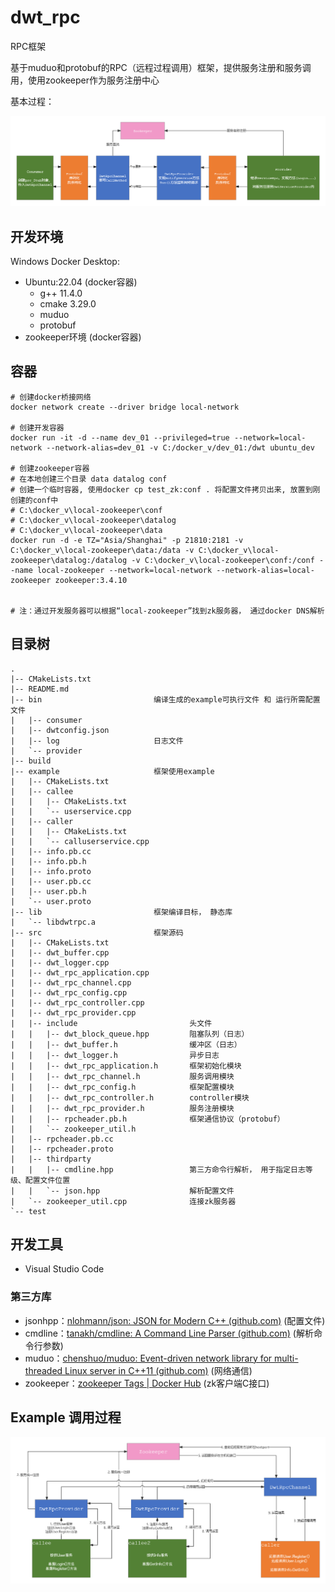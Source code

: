# dwt_rpc
RPC框架

基于muduo和protobuf的RPC（远程过程调用）框架，提供服务注册和服务调用，使用zookeeper作为服务注册中心

基本过程：

![rpc](https://github.com/dengwangtao/dwt_rpc/blob/main/rpc.png?raw=true)

## 开发环境

Windows Docker Desktop:  

- Ubuntu:22.04 (docker容器)
  - g++ 11.4.0
  - cmake 3.29.0
  - muduo
  - protobuf
- zookeeper环境 (docker容器)



## 容器

```shell
# 创建docker桥接网络
docker network create --driver bridge local-network

# 创建开发容器
docker run -it -d --name dev_01 --privileged=true --network=local-network --network-alias=dev_01 -v C:/docker_v/dev_01:/dwt ubuntu_dev

# 创建zookeeper容器
# 在本地创建三个目录 data datalog conf
# 创建一个临时容器, 使用docker cp test_zk:conf . 将配置文件拷贝出来, 放置到刚创建的conf中
# C:\docker_v\local-zookeeper\conf
# C:\docker_v\local-zookeeper\datalog
# C:\docker_v\local-zookeeper\data
docker run -d -e TZ="Asia/Shanghai" -p 21810:2181 -v C:\docker_v\local-zookeeper\data:/data -v C:\docker_v\local-zookeeper\datalog:/datalog -v C:\docker_v\local-zookeeper\conf:/conf --name local-zookeeper --network=local-network --network-alias=local-zookeeper zookeeper:3.4.10


# 注：通过开发服务器可以根据“local-zookeeper”找到zk服务器， 通过docker DNS解析
```



## 目录树

```
.
|-- CMakeLists.txt
|-- README.md
|-- bin							编译生成的example可执行文件 和 运行所需配置文件
|   |-- consumer
|   |-- dwtconfig.json
|   |-- log						日志文件
|   `-- provider
|-- build
|-- example						框架使用example
|   |-- CMakeLists.txt
|   |-- callee
|   |   |-- CMakeLists.txt
|   |   `-- userservice.cpp
|   |-- caller
|   |   |-- CMakeLists.txt
|   |   `-- calluserservice.cpp
|   |-- info.pb.cc
|   |-- info.pb.h
|   |-- info.proto
|   |-- user.pb.cc
|   |-- user.pb.h
|   `-- user.proto
|-- lib							框架编译目标， 静态库
|   `-- libdwtrpc.a
|-- src							框架源码
|   |-- CMakeLists.txt
|   |-- dwt_buffer.cpp
|   |-- dwt_logger.cpp
|   |-- dwt_rpc_application.cpp
|   |-- dwt_rpc_channel.cpp
|   |-- dwt_rpc_config.cpp
|   |-- dwt_rpc_controller.cpp
|   |-- dwt_rpc_provider.cpp
|   |-- include							头文件
|   |   |-- dwt_block_queue.hpp			阻塞队列（日志）
|   |   |-- dwt_buffer.h				缓冲区（日志）
|   |   |-- dwt_logger.h				异步日志
|   |   |-- dwt_rpc_application.h		框架初始化模块
|   |   |-- dwt_rpc_channel.h			服务调用模块
|   |   |-- dwt_rpc_config.h			框架配置模块
|   |   |-- dwt_rpc_controller.h		controller模块
|   |   |-- dwt_rpc_provider.h			服务注册模块
|   |   |-- rpcheader.pb.h				框架通信协议（protobuf）
|   |   `-- zookeeper_util.h
|   |-- rpcheader.pb.cc
|   |-- rpcheader.proto
|   |-- thirdparty
|   |   |-- cmdline.hpp					第三方命令行解析， 用于指定日志等级、配置文件位置
|   |   `-- json.hpp					解析配置文件
|   `-- zookeeper_util.cpp				连接zk服务器
`-- test
```



## 开发工具

- Visual Studio Code




### 第三方库
- jsonhpp：[nlohmann/json: JSON for Modern C++ (github.com)](https://github.com/nlohmann/json) (配置文件)
- cmdline：[tanakh/cmdline: A Command Line Parser (github.com)](https://github.com/tanakh/cmdline) (解析命令行参数)
- muduo：[chenshuo/muduo: Event-driven network library for multi-threaded Linux server in C++11 (github.com)](https://github.com/chenshuo/muduo) (网络通信)
- zookeeper：[zookeeper Tags | Docker Hub](https://hub.docker.com/_/zookeeper/tags) (zk客户端C接口)



## Example 调用过程

![example](https://github.com/dengwangtao/dwt_rpc/blob/main/example/example.png?raw=true)
